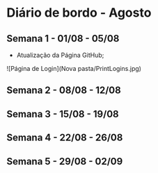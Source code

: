 # Diário de bordo - Agosto



## Semana 1 - 01/08 - 05/08
- Atualização da Página GitHub;
 
![Página de Login](Nova pasta/PrintLogins.jpg)


## Semana 2 - 08/08 - 12/08


## Semana 3 - 15/08 - 19/08


## Semana 4 - 22/08 - 26/08



## Semana 5 - 29/08 - 02/09


